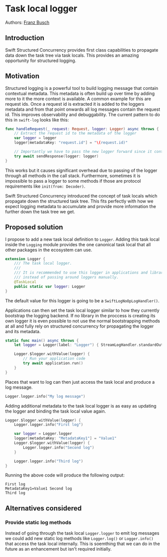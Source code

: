 # Task local logger

Authors: [Franz Busch](https://github.com/FranzBusch)

## Introduction

Swift Structured Concurrency provides first class capabilities to propagate data
down the task tree via task locals. This provides an amazing opportunity for
structured logging.

## Motivation

Structured logging is a powerful tool to build logging message that contain
contextual metadata. This metadata is often build up over time by adding more to
it the more context is available. A common example for this are request ids.
Once a request id is extracted it is added to the loggers metadata and from that
point onwards all log messages contain the request id. This improves
observability and debuggability. The current pattern to do this in `swift-log`
looks like this:

```swift
func handleRequest(_ request: Request, logger: Logger) async throws {
    // Extract the request id to the metadata of the logger
    var logger = logger
    logger[metadataKey: "request.id"] = "\(request.id)"

    // Importantly we have to pass the new logger forward since it contains the request id
    try await sendResponse(logger: logger)
}
```

This works but it causes significant overhead due to passing of the logger
through all methods in the call stack. Furthermore, sometimes it is impossible to pass
a logger to some methods if those are protocol requirements like `init(from: Decoder)`.

Swift Structured Concurrency introduced the concept of task locals which
propagate down the structured task tree. This fits perfectly with how we expect
logging metadata to accumulate and provide more information the further down the 
task tree we get. 

## Proposed solution

I propose to add a new task local definition to `Logger`. Adding this task local
inside the `Logging` module provides the one canonical task local that all other
packages in the ecosystem can use.

```swift
extension Logger {
    /// The task local logger.
    ///
    /// It is recommended to use this logger in applications and libraries that use Swift Concurrency
    /// instead of passing around loggers manually.
    @TaskLocal
    public static var logger: Logger
}
```

The default value for this logger is going to be a `SwiftLogNoOpLogHandler()`.

Applications can then set the task local logger similar to how they currently bootstrap
the logging backend. If no library in the proccess is creating its own logger it is even possible
to not use the normal bootstrapping methods at all and fully rely on structured concurrency for
propagating the logger and its metadata.

```swift
static func main() async throws {
    let logger = Logger(label: "Logger") { StreamLogHandler.standardOutput(label: $0)}

    Logger.$logger.withValue(logger) {
        // Run your application code
        try await application.run()
    }
}
```

Places that want to log can then just access the task local and produce a log message.

```swift
Logger.logger.info("My log message")
```

Adding additional metadata to the task local logger is as easy as updating the logger
and binding the task local value again.

```swift
Logger.$logger.withValue(logger) {
    Logger.logger.info("First log")

    var logger = Logger.logger
    logger[metadataKey: "MetadataKey1"] = "Value1"
    Logger.$logger.withValue(logger) {
        Logger.logger.info("Second log")
    }

    Logger.logger.info("Third log")
}
```

Running the above code will produce the following output:

```
First log
MetadataKey1=Value1 Second log
Third log
```

## Alternatives considered

### Provide static log methods

Instead of going through the task local `Logger.logger` to emit log messages we
could add new static log methods like `Logger.log()` or `Logger.info()` that
access the task local internally. This is soemthing that we can do in the future
as an enhancement but isn't required initially.
